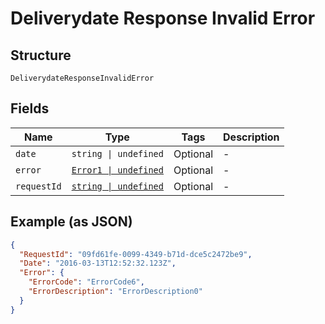 
# Deliverydate Response Invalid Error

## Structure

`DeliverydateResponseInvalidError`

## Fields

| Name | Type | Tags | Description |
|  --- | --- | --- | --- |
| `date` | `string \| undefined` | Optional | - |
| `error` | [`Error1 \| undefined`](../../doc/models/error-1.md) | Optional | - |
| `requestId` | [`string \| undefined`](../../doc/models/string-enum.md) | Optional | - |

## Example (as JSON)

```json
{
  "RequestId": "09fd61fe-0099-4349-b71d-dce5c2472be9",
  "Date": "2016-03-13T12:52:32.123Z",
  "Error": {
    "ErrorCode": "ErrorCode6",
    "ErrorDescription": "ErrorDescription0"
  }
}
```

